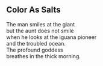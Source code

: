 Color As Salts
--------------
The man smiles at the giant  
but the aunt does not smile  
when he looks at the iguana pioneer  
and the troubled ocean.  
The profound goddess  
breathes in the thick morning.  

